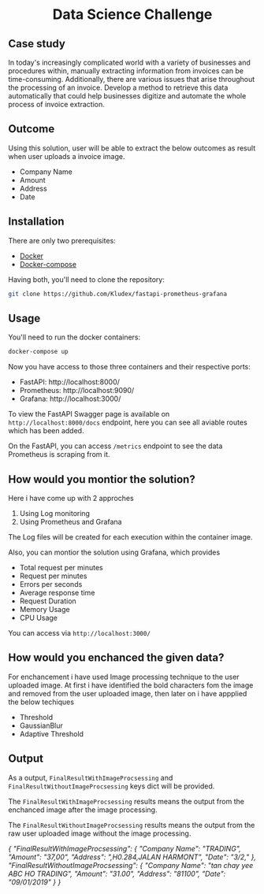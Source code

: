 <h1 align="center">Data Science Challenge</h1>

## Case study 

In today's increasingly complicated world with a variety of businesses and procedures within, manually extracting information from invoices can be time-consuming. Additionally, there are various issues that arise throughout the processing of an invoice. Develop a method to retrieve this data automatically that could help businesses digitize and automate the whole process of invoice extraction.

## Outcome

Using this solution, user will be able to extract the below outcomes as result when user uploads a invoice image.
* Company Name
* Amount
* Address
* Date

## Installation

There are only two prerequisites:

* [Docker](https://docs.docker.com/get-docker/)
* [Docker-compose](https://docs.docker.com/compose/install/)

Having both, you'll need to clone the repository:

``` bash
git clone https://github.com/Kludex/fastapi-prometheus-grafana
```

## Usage

You'll need to run the docker containers:

``` bash
docker-compose up
```

Now you have access to those three containers and their respective ports:

* FastAPI: http://localhost:8000/
* Prometheus: http://localhost:9090/
* Grafana: http://localhost:3000/

To view the FastAPI Swagger page is available on `http://localhost:8000/docs` endpoint, here you can see all aviable routes which has been added.

On the FastAPI, you can access `/metrics` endpoint to see the data Prometheus is scraping from it.

## How would you montior the solution?

Here i have come up with 2 approches 
1. Using Log monitoring 
2. Using Prometheus and Grafana 

The Log files will be created for each execution within the container image.

Also, you can montior the solution using Grafana, which provides 
* Total request per minutes
* Request per minutes
* Errors per seconds
* Average response time
* Request Duration
* Memory Usage
* CPU Usage

You can access via `http://localhost:3000/`

## How would you enchanced the given data?

For enchancement i have used Image processing technique to the user uploaded image. At first i have identified the bold characters fom the image and removed from the user uploaded image, then later on i have appplied the below techiques 

* Threshold
* GaussianBlur
* Adaptive Threshold

## Output

As a output, `FinalResultWithImageProcsessing` and `FinalResultWithoutImageProcsessing` keys dict will be provided.

The `FinalResultWithImageProcsessing` results means the output from the enchanced image after the image processing.

The `FinalResultWithoutImageProcsessing` results means the output from the raw user uploaded image without the image processing.
 

_{
  "FinalResultWithImageProcsessing": {
    "Company Name": "TRADING",
    "Amount": "37,00",
    "Address": ",H0.284,JALAN HARMONT",
    "Date": "3/2,"
  },
  "FinalResultWithoutImageProcsessing": {
    "Company Name": "tan chay yee ABC HO TRADING",
    "Amount": "31.00",
    "Address": "81100",
    "Date": "09/01/2019"
  }
}_

